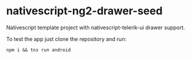 # nativescript-ng2-drawer-seed
Nativescript template project with nativescript-telerik-ui drawer support.

To test the app just clone the repository and run:
```shell
npm i && tns run android
```

